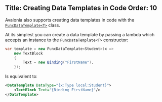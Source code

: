 Title: Creating Data Templates in Code
Order: 10
---
Avalonia also supports creating data templates in code with the
[`FuncDataTemplate<T>`](/api/Avalonia.Controls.Templates/FuncDataTemplate_1/) class.

At its simplest you can create a data template by passing a lambda which accepts an instance
to the `FuncDataTemplate<T>` constructor:

```csharp
var template = new FuncDataTemplate<Student>(x =>
    new TextBlock
    {
        Text = new Binding("FirstName"),
    });
```

Is equivalent to:

```xml
<DataTemplate DataType="{x:Type local:Student}">
    <TextBlock Text="{Binding FirstName}"/>
</DataTemplate>
```